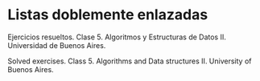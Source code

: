 # Listas doblemente enlazadas

Ejercicios resueltos. Clase 5. Algoritmos y Estructuras de Datos II. Universidad de Buenos Aires.

Solved exercises. Class 5. Algorithms and Data structures II. University of Buenos Aires.
